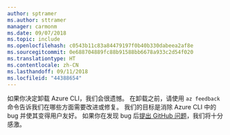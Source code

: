 ```yaml
---
author: sptramer
ms.author: sttramer
manager: carmonm
ms.date: 09/07/2018
ms.topic: include
ms.openlocfilehash: c0543b11c83a84479197f0b40b330dabeea2af8e
ms.sourcegitcommit: 0e688704889fc88b91588bb6678a933c2d54f020
ms.translationtype: HT
ms.contentlocale: zh-CN
ms.lasthandoff: 09/11/2018
ms.locfileid: "44388654"
---
```

如果你决定卸载 Azure CLI，我们会很遗憾。 在卸载之前，请使用 `az feedback` 命令告诉我们在哪些方面需要改进或修复。 我们的目标是消除 Azure CLI 中的 bug 并使其变得用户友好。 如果你在发现 bug 后[提出 GitHub 问题](https://github.com/Azure/azure-cli/issues)，我们将十分感激。
